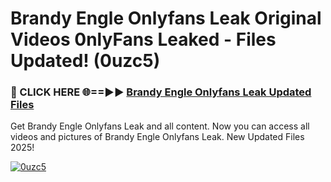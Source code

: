# Brandy Engle Onlyfans Leak Original Videos 0nlyFans Leaked - Files Updated! (0uzc5)

<h3>🔴 CLICK HERE 🌐==►► <a href="https://tinyurl.com/4seja8ks" rel="nofollow">Brandy Engle Onlyfans Leak Updated Files</a></h3>

Get Brandy Engle Onlyfans Leak and all content. Now you can access all videos and pictures of Brandy Engle Onlyfans Leak. New Updated Files 2025!

[![0uzc5](https://i.imgur.com/EWjZXRe.gif)](https://tinyurl.com/4seja8ks)
